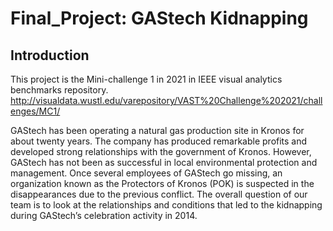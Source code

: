# Final_Project: GAStech Kidnapping

## Introduction
This project is the Mini-challenge 1 in 2021 in IEEE visual analytics benchmarks repository. http://visualdata.wustl.edu/varepository/VAST%20Challenge%202021/challenges/MC1/ 

GAStech has been operating a natural gas production site in Kronos for about twenty years. The company has produced remarkable profits and developed strong relationships with the government of Kronos. However, GAStech has not been as successful in local environmental protection and management. Once several employees of GAStech go missing, an organization known as the Protectors of Kronos (POK) is suspected in the disappearances due to the previous conflict. The overall question of our team is to look at the relationships and conditions that led to the kidnapping during GAStech’s celebration activity in 2014. 
